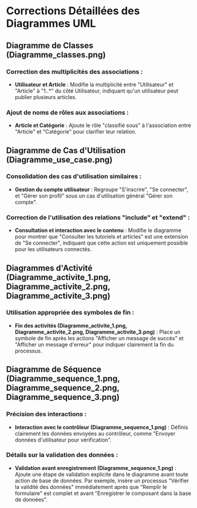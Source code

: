 # Corrections Détaillées des Diagrammes UML

## Diagramme de Classes (Diagramme_classes.png)

### Correction des multiplicités des associations :
- **Utilisateur et Article** : Modifie la multiplicité entre "Utilisateur" et "Article" à "1..*" du côté Utilisateur, indiquant qu'un utilisateur peut publier plusieurs articles.

### Ajout de noms de rôles aux associations :
- **Article et Catégorie** : Ajoute le rôle "classifié sous" à l'association entre "Article" et "Catégorie" pour clarifier leur relation.

## Diagramme de Cas d'Utilisation (Diagramme_use_case.png)

### Consolidation des cas d'utilisation similaires :
- **Gestion du compte utilisateur** : Regroupe "S'inscrire", "Se connecter", et "Gérer son profil" sous un cas d'utilisation général "Gérer son compte".

### Correction de l'utilisation des relations "include" et "extend" :
- **Consultation et interaction avec le contenu** : Modifie le diagramme pour montrer que "Consulter les tutoriels et articles" est une extension de "Se connecter", indiquant que cette action est uniquement possible pour les utilisateurs connectés.

## Diagrammes d'Activité (Diagramme_activite_1.png, Diagramme_activite_2.png, Diagramme_activite_3.png)

### Utilisation appropriée des symboles de fin :
- **Fin des activités (Diagramme_activite_1.png, Diagramme_activite_2.png, Diagramme_activite_3.png)** : Place un symbole de fin après les actions "Afficher un message de succès" et "Afficher un message d'erreur" pour indiquer clairement la fin du processus.

## Diagramme de Séquence (Diagramme_sequence_1.png, Diagramme_sequence_2.png, Diagramme_sequence_3.png)

### Précision des interactions :
- **Interaction avec le contrôleur (Diagramme_sequence_1.png)** : Définis clairement les données envoyées au contrôleur, comme "Envoyer données d'utilisateur pour vérification".

### Détails sur la validation des données :
- **Validation avant enregistrement (Diagramme_sequence_1.png)** : Ajoute une étape de validation explicite dans le diagramme avant toute action de base de données. Par exemple, insère un processus "Vérifier la validité des données" immédiatement après que "Remplir le formulaire" est complet et avant "Enregistrer le composant dans la base de données".
